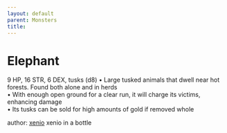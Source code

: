```yaml
---
layout: default
parent: Monsters 
title: 
--- 
```

# Elephant
9 HP, 16 STR, 6 DEX, tusks (d8)
• Large tusked animals that dwell near hot forests. Found both alone and in herds  
• With enough open ground for a clear run, it will charge its victims, enhancing damage  
 • Its tusks can be sold for high amounts of gold if removed whole  




author: [xenio](https://xenioinabottle.blogspot.com/2021/02/classic-monsters-for-cairnito-part-1.html) xenio in a bottle


